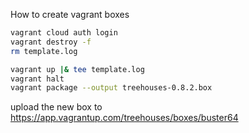 How to create vagrant boxes

```sh
vagrant cloud auth login
vagrant destroy -f
rm template.log

vagrant up |& tee template.log
vagrant halt
vagrant package --output treehouses-0.8.2.box
```

upload the new box to https://app.vagrantup.com/treehouses/boxes/buster64
